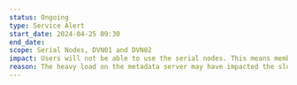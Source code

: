 ```yaml
---
status: Ongoing
type: Service Alert
start_date: 2024-04-25 09:30 
end_date: 
scope: Serial Nodes, DVN01 and DVN02   
impact: Users will not be able to use the serial nodes. This means members of n02 will not be able to run jobs as their workflow depends on the serial nodes. We appreciate this is both critical and urgent for this project and HPE are investigating.   
reason: The heavy load on the metadata server may have impacted the slurm controller and caused the slurm deamon to fail on these nodes. Investigation is ongoing. 
---
```

